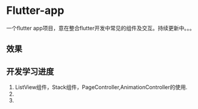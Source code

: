 # Flutter-app

一个flutter app项目，意在整合flutter开发中常见的组件及交互。持续更新中。。。

## 效果


## 开发学习进度
1. ListView组件，Stack组件，PageController,AnimationController的使用.
2.
3.
